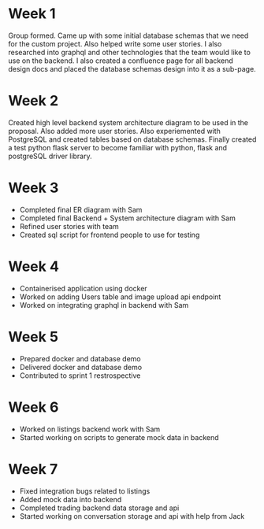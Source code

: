 # Week 1
Group formed. Came up with some initial database schemas that we need for the custom project. Also helped write some user stories. I also researched into graphql and other technologies that the team would like to use on the backend. I also created a confluence page for all backend design docs and placed the database schemas design into it as a sub-page.

# Week 2
Created high level backend system architecture diagram to be used in the proposal. Also added more user stories. Also experiemented with PostgreSQL and created tables based on database schemas. Finally created a test python flask server to become familiar with python, flask and postgreSQL driver library.

# Week 3
- Completed final ER diagram with Sam
- Completed final Backend + System architecture diagram with Sam
- Refined user stories with team
- Created sql script for frontend people to use for testing

# Week 4
- Containerised application using docker
- Worked on adding Users table and image upload api endpoint
- Worked on integrating graphql in backend with Sam

# Week 5
- Prepared docker and database demo
- Delivered docker and database demo
- Contributed to sprint 1 restrospective

# Week 6
- Worked on listings backend work with Sam
- Started working on scripts to generate mock data in backend

# Week 7
- Fixed integration bugs related to listings
- Added mock data into backend
- Completed trading backend data storage and api
- Started working on conversation storage and api with help from Jack
